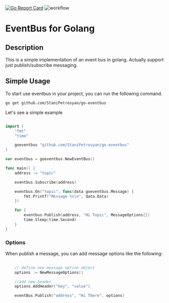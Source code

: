 [![Go Report Card](https://goreportcard.com/badge/github.com/StaniPetrosyan/go-eventbus)](https://goreportcard.com/report/github.com/StaniPetrosyan/go-eventbus)
![workflow](https://github.com/StaniPetrosyan/go-eventbus/actions/workflows/test.yml/badge.svg)

# EventBus for Golang

## Description

This is a simple implementation of an event bus in golang. Actually support just publish/subscribe messaging.

## Simple Usage

To start use eventbus in your project, you can run the following command. 

```
go get github.com/StaniPetrosyan/go-eventbus
```

Let's see a simple example 

```go

import (
	"fmt"
	"time"

	goeventbus "github.com/StaniPetrosyan/go-eventbus"
)

var eventbus = goeventbus.NewEventBus()

func main() {
	address := "topic"

	eventbus.Subscribe(address)

	eventbus.On("topic", func(data goeventbus.Message) {
		fmt.Printf("Message %s\n", data.Data)
	})

	for {
		eventbus.Publish(address, "Hi Topic", MessageOptions{})
		time.Sleep(time.Second)
	}
}

```

### Options

When publish a message, you can add message options like the following:

```go
	
	// define new message option object
	options := NewMessageOptions()

	//add new header
	options.AddHeader("key", "value")

	eventBus.Publish("address", "Hi There", options)
```



